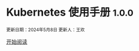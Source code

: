 <!-- _coverpage.md -->
 
[comment]: <> (<img src="statics/images/logo.png" width="377" height="117" alt="LOGO" align=center>)

# Kubernetes 使用手册 <small>1.0.0</small>

<small>更新日期：2024年5月8日  更新人：王欢</small>


[开始阅读](guide.md)
